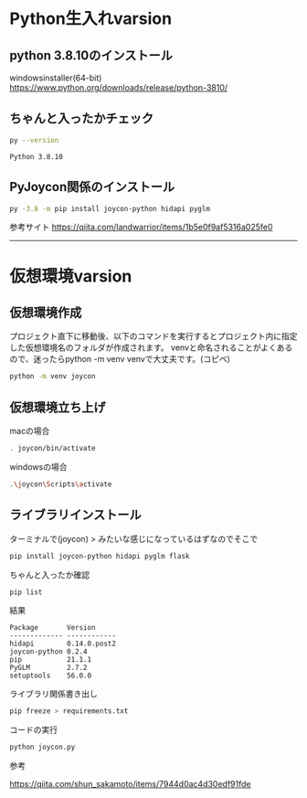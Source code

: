 # Python生入れvarsion

## python 3.8.10のインストール

windowsinstaller(64-bit)
https://www.python.org/downloads/release/python-3810/

## ちゃんと入ったかチェック

```bash
py --version
```

`
Python 3.8.10
`

## PyJoycon関係のインストール

```bash
py -3.8 -m pip install joycon-python hidapi pyglm  
```

参考サイト
https://qiita.com/landwarrior/items/1b5e0f9af5316a025fe0

---

# 仮想環境varsion

## 仮想環境作成

プロジェクト直下に移動後、以下のコマンドを実行するとプロジェクト内に指定した仮想環境名のフォルダが作成されます。
venvと命名されることがよくあるので、迷ったらpython -m venv venvで大丈夫です。(コピペ)

```bash
python -m venv joycon
```

## 仮想環境立ち上げ

macの場合

```bash
. joycon/bin/activate
```

windowsの場合

```bash
.\joycon\Scripts\activate
```

## ライブラリインストール
ターミナルで(joycon) > みたいな感じになっているはずなのでそこで

```bash
pip install joycon-python hidapi pyglm flask
```

ちゃんと入ったか確認
```bash
pip list
```

結果

```
Package       Version
------------- ------------
hidapi        0.14.0.post2
joycon-python 0.2.4
pip           21.1.1
PyGLM         2.7.2
setuptools    56.0.0
```

ライブラリ関係書き出し
```bash
pip freeze > requirements.txt
```

コードの実行

```bash
python joycon.py
```

参考

https://qiita.com/shun_sakamoto/items/7944d0ac4d30edf91fde
